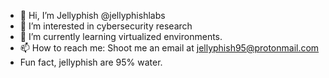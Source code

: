 - 👋 Hi, I’m Jellyphish @jellyphishlabs
- 👀 I’m interested in cybersecurity research
- 🌱 I’m currently learning virtualized environments.
- 📫 How to reach me: Shoot me an email at jellyphish95@protonmail.com
- Fun fact, jellyphish are 95% water. 

<!---
jellyphishlabs/jellyphishlabs is a ✨ special ✨ repository because its `README.md` (this file) appears on your GitHub profile.
You can click the Preview link to take a look at your changes.
--->
